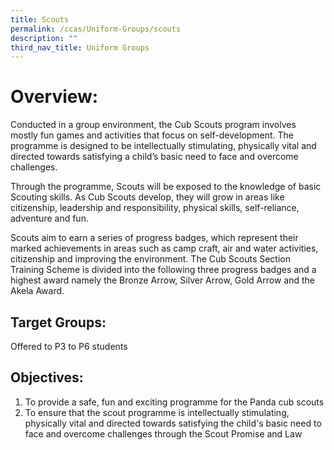 ```yaml
---
title: Scouts
permalink: /ccas/Uniform-Groups/scouts
description: ""
third_nav_title: Uniform Groups
---
```

# Overview:

Conducted in a group environment, the Cub Scouts program involves mostly fun games and activities that focus on self-development. The programme is designed to be intellectually stimulating, physically vital and directed towards satisfying a child’s basic need to face and overcome challenges.

Through the programme, Scouts will be exposed to the knowledge of basic Scouting skills. As Cub Scouts develop, they will grow in areas like citizenship, leadership and responsibility, physical skills, self-reliance, adventure and fun.

Scouts aim to earn a series of progress badges, which represent their marked achievements in areas such as camp craft, air and water activities, citizenship and improving the environment. The Cub Scouts Section Training Scheme is divided into the following three progress badges and a highest award namely the Bronze Arrow, Silver Arrow, Gold Arrow and the Akela Award.

## Target Groups:

Offered to P3 to P6 students

## Objectives:

1. To provide a safe, fun and exciting programme for the Panda cub scouts
2. To ensure that the scout programme is intellectually stimulating, physically vital and directed towards satisfying the child's basic need to face and overcome challenges through the Scout Promise and Law